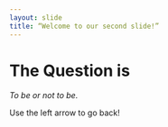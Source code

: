 ```yaml
---
layout: slide
title: “Welcome to our second slide!”
---
```

# The Question is

*To be or not to be.*
    
Use the left arrow to go back!

